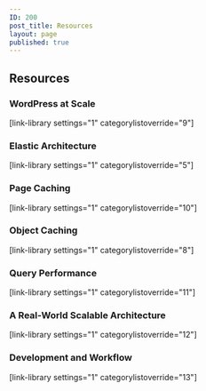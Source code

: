 ```yaml
---
ID: 200
post_title: Resources
layout: page
published: true
---
```


## Resources  

### WordPress at Scale
[link-library settings="1" categorylistoverride="9"] 

### Elastic Architecture
[link-library settings="1" categorylistoverride="5"] 

### Page Caching
[link-library settings="1" categorylistoverride="10"] 

### Object Caching
[link-library settings="1" categorylistoverride="8"] 

### Query Performance
[link-library settings="1" categorylistoverride="11"] 

### A Real-World Scalable Architecture
[link-library settings="1" categorylistoverride="12"] 

### Development and Workflow
[link-library settings="1" categorylistoverride="13"]  
